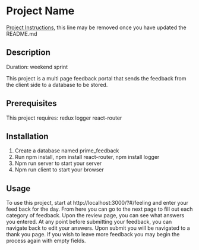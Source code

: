 # Project Name

[Project Instructions](./INSTRUCTIONS.md), this line may be removed once you have updated the README.md

## Description

Duration: weekend sprint

This project is a multi page feedback portal that sends the feedback from the client side to a database to be stored. 

## Prerequisites

This project requires:
redux logger
react-router

## Installation

1. Create a database named prime_feedback
2. Run npm install, npm install react-router, npm install logger
3. Npm run server to start your server
4. Npm run client to start your browser


## Usage

To use this project, start at http://localhost:3000/?#/feeling and enter your feed back for the day. From here you can go to the next page to fill out each category of feedback. Upon the review page, you can see what answers you entered. At any point before submitting your feedback, you can navigate back to edit your answers. Upon submit you will be navigated to a thank you page. If you wish to leave more feedback you may begin the process again with empty fields.